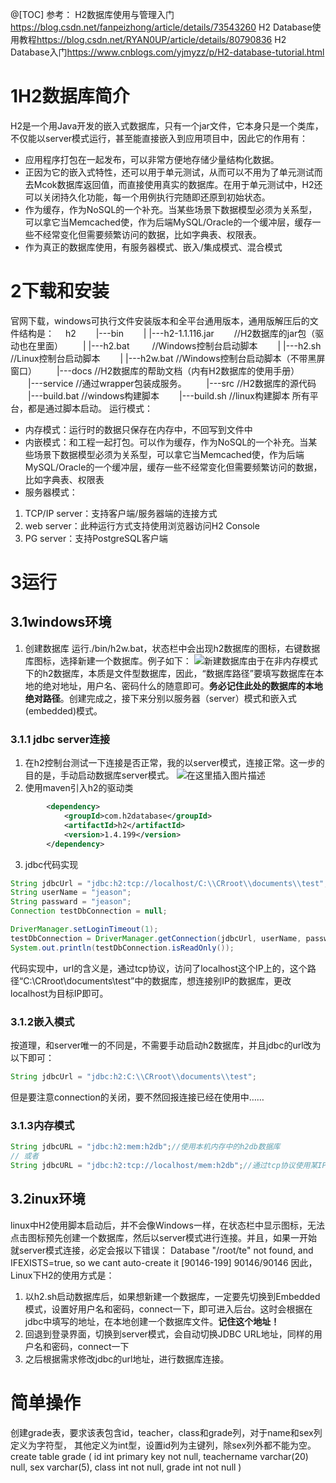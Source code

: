﻿@[TOC]
参考：
H2数据库使用与管理入门<https://blog.csdn.net/fanpeizhong/article/details/73543260>
H2 Database使用教程<https://blog.csdn.net/RYAN0UP/article/details/80790836>
H2 Database入门<https://www.cnblogs.com/yjmyzz/p/H2-database-tutorial.html>
# 1H2数据库简介
H2是一个用Java开发的嵌入式数据库，只有一个jar文件，它本身只是一个类库，不仅能以server模式运行，甚至能直接嵌入到应用项目中，因此它的作用有：
* 应用程序打包在一起发布，可以非常方便地存储少量结构化数据。
* 正因为它的嵌入式特性，还可以用于单元测试，从而可以不用为了单元测试而去Mcok数据库返回值，而直接使用真实的数据库。在用于单元测试中，H2还可以关闭持久化功能，每一个用例执行完随即还原到初始状态。
* 作为缓存，作为NoSQL的一个补充。当某些场景下数据模型必须为关系型，可以拿它当Memcached使，作为后端MySQL/Oracle的一个缓冲层，缓存一些不经常变化但需要频繁访问的数据，比如字典表、权限表。
* 作为真正的数据库使用，有服务器模式、嵌入/集成模式、混合模式
# 2下载和安装
官网下载，windows可执行文件安装版本和全平台通用版本，通用版解压后的文件结构是：
　h2
　　|---bin
　　|    |---h2-1.1.116.jar 　　//H2数据库的jar包（驱动也在里面）
　　|    |---h2.bat         　　   //Windows控制台启动脚本
　　|    |---h2.sh                  //Linux控制台启动脚本
　　|    |---h2w.bat              //Windows控制台启动脚本（不带黑屏窗口）
　　|---docs                       //H2数据库的帮助文档（内有H2数据库的使用手册）
　　|---service                 //通过wrapper包装成服务。
　　|---src                      //H2数据库的源代码
　　|---build.bat            //windows构建脚本
　　|---build.sh            //linux构建脚本
所有平台，都是通过脚本启动。
运行模式：
* 内存模式：运行时的数据只保存在内存中，不回写到文件中
* 内嵌模式：和工程一起打包。可以作为缓存，作为NoSQL的一个补充。当某些场景下数据模型必须为关系型，可以拿它当Memcached使，作为后端MySQL/Oracle的一个缓冲层，缓存一些不经常变化但需要频繁访问的数据，比如字典表、权限表
* 服务器模式：
1. TCP/IP server：支持客户端/服务器端的连接方式
2. web server：此种运行方式支持使用浏览器访问H2 Console
3. PG server：支持PostgreSQL客户端
# 3运行
## 3.1windows环境
1. 创建数据库
运行./bin/h2w.bat，状态栏中会出现h2数据库的图标，右键数据库图标，选择新建一个数据库。例子如下：
![新建数据库](https://img-blog.csdnimg.cn/20191027225119790.png?x-oss-process=image/watermark,type_ZmFuZ3poZW5naGVpdGk,shadow_10,text_aHR0cHM6Ly9ibG9nLmNzZG4ubmV0L2plYXNvbl9jaGFuX3pqdQ==,size_16,color_FFFFFF,t_70)由于在非内存模式下的h2数据库，本质是文件型数据库，因此，“数据库路径”要填写数据库在本地的绝对地址，用户名、密码什么的随意即可。**务必记住此处的数据库的本地绝对路径**。创建完成之，接下来分别以服务器（server）模式和嵌入式(embedded)模式。
### 3.1.1 jdbc server连接
1. 在h2控制台测试一下连接是否正常，我的以server模式，连接正常。这一步的目的是，手动启动数据库server模式。
![在这里插入图片描述](https://img-blog.csdnimg.cn/2019102723155519.png?x-oss-process=image/watermark,type_ZmFuZ3poZW5naGVpdGk,shadow_10,text_aHR0cHM6Ly9ibG9nLmNzZG4ubmV0L2plYXNvbl9jaGFuX3pqdQ==,size_16,color_FFFFFF,t_70)
2. 使用maven引入h2的驱动类
```xml
        <dependency>
            <groupId>com.h2database</groupId>
            <artifactId>h2</artifactId>
            <version>1.4.199</version>
        </dependency>
```
3. jdbc代码实现
```java
String jdbcUrl = "jdbc:h2:tcp://localhost/C:\\CRroot\\documents\\test";//绝对路径中可以都换成反斜杠
String userName = "jeason";
String passward = "jeason";
Connection testDbConnection = null;

DriverManager.setLoginTimeout(1);
testDbConnection = DriverManager.getConnection(jdbcUrl, userName, passward);
System.out.println(testDbConnection.isReadOnly());
```
代码实现中，url的含义是，通过tcp协议，访问了localhost这个IP上的，这个路径“C:\\CRroot\\documents\\test”中的数据库，想连接别IP的数据库，更改localhost为目标IP即可。
### 3.1.2嵌入模式
按道理，和server唯一的不同是，不需要手动启动h2数据库，并且jdbc的url改为以下即可：
```java
String jdbcUrl = "jdbc:h2:C:\\CRroot\\documents\\test";
```
但是要注意connection的关闭，要不然回报连接已经在使用中……
### 3.1.3内存模式
```java
String jdbcURL = "jdbc:h2:mem:h2db";//使用本机内存中的h2db数据库
// 或者
String jdbcURL = "jdbc:h2:tcp://localhost/mem:h2db";//通过tcp协议使用某IP机器中内存中的h2db数据库
```
## 3.2inux环境
linux中H2使用脚本启动后，并不会像Windows一样，在状态栏中显示图标，无法点击图标预先创建一个数据库，然后以server模式进行连接。并且，如果一开始就server模式连接，必定会报以下错误：
Database "/root/te" not found, and IFEXISTS=true, so we cant auto-create it [90146-199] 90146/90146
因此，Linux下H2的使用方式是：
1. 以h2.sh启动数据库后，如果想新建一个数据库，一定要先切换到Embedded模式，设置好用户名和密码，connect一下，即可进入后台。这时会根据在jdbc中填写的地址，在本地创建一个数据库文件。**记住这个地址！**
2. 回退到登录界面，切换到server模式，会自动切换JDBC URL地址，同样的用户名和密码，connect一下
3. 之后根据需求修改jdbc的url地址，进行数据库连接。

# 简单操作
创建grade表，要求该表包含id，teacher，class和grade列，对于name和sex列定义为字符型，
其他定义为int型，设置id列为主键列，除sex列外都不能为空。 
create table grade
(
id int primary key not null,
teachername varchar(20) null,
sex varchar(5),
class int not null,
grade int not null
)
